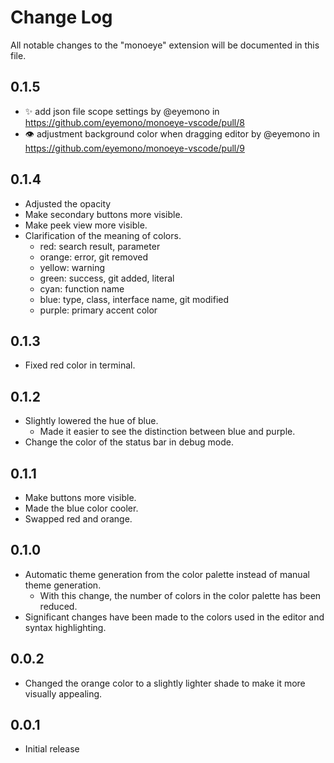 # Change Log

All notable changes to the "monoeye" extension will be documented in this file.

## 0.1.5

- :sparkles: add json file scope settings by @eyemono in <https://github.com/eyemono/monoeye-vscode/pull/8>
- :eye: adjustment background color when dragging editor by @eyemono in <https://github.com/eyemono/monoeye-vscode/pull/9>

## 0.1.4

- Adjusted the opacity
- Make secondary buttons more visible.
- Make peek view more visible.
- Clarification of the meaning of colors.
  - red: search result, parameter
  - orange: error, git removed
  - yellow: warning
  - green: success, git added, literal
  - cyan: function name
  - blue: type, class, interface name, git modified
  - purple: primary accent color

## 0.1.3

- Fixed red color in terminal.

## 0.1.2

- Slightly lowered the hue of blue.
  - Made it easier to see the distinction between blue and purple.
- Change the color of the status bar in debug mode.

## 0.1.1

- Make buttons more visible.
- Made the blue color cooler.
- Swapped red and orange.

## 0.1.0

- Automatic theme generation from the color palette instead of manual theme generation.
  - With this change, the number of colors in the color palette has been reduced.
- Significant changes have been made to the colors used in the editor and syntax highlighting.

## 0.0.2

- Changed the orange color to a slightly lighter shade to make it more visually appealing.

## 0.0.1

- Initial release
